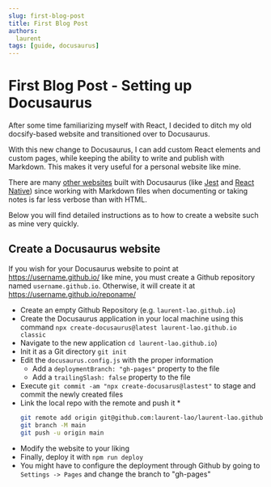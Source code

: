 ```yaml
---
slug: first-blog-post
title: First Blog Post
authors:
  laurent
tags: [guide, docusaurus]
---
```


# First Blog Post - Setting up Docusaurus

After some time familiarizing myself with React, I decided to ditch my old docsify-based website and transitioned over to Docusaurus.

<!-- truncate -->

With this new change to Docusaurus, I can add custom React elements and custom pages, while keeping the ability to write and publish with Markdown. This makes it very useful for a personal website like mine.

There are many [other websites](https://docusaurus.io/showcase) built with Docusaurus (like [Jest](https://jestjs.io/) and [React Native](https://reactnative.dev/)) since working with Markdown files when documenting or taking notes is far less verbose than with HTML.

Below you will find detailed instructions as to how to create a website such as mine very quickly.

## Create a Docusaurus website

If you wish for your Docusaurus website to point at https://username.github.io/ like mine, you must create a Github repository named `username.github.io`. Otherwise, it will create it at https://username.github.io/reponame/

* Create an empty Github Repository (e.g. `laurent-lao.github.io`)
* Create the Docusaurus application in your local machine using this command `npx create-docusaurus@latest laurent-lao.github.io classic`
* Navigate to the new application `cd laurent-lao.github.io`)
* Init it as a Git directory `git init`
* Edit the `docusaurus.config.js` with the proper information
  * Add a `deploymentBranch: "gh-pages"` property to the file
  * Add a `trailingSlash: false` property to the file
* Execute `git commit -am "npx create-docusarus@lastest"` to stage and commit the newly created files
* Link the local repo with the remote and push it
  * 
  ```bash
  git remote add origin git@github.com:laurent-lao/laurent-lao.github.io.git
  git branch -M main
  git push -u origin main
  ```
* Modify the website to your liking
* Finally, deploy it with `npm run deploy`
* You might have to configure the deployment through Github by going to `Settings -> Pages` and change the branch to "gh-pages"




